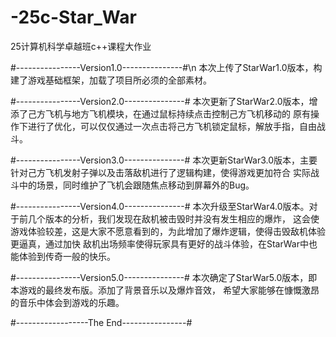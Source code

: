 # -25c-Star_War
25计算机科学卓越班c++课程大作业

#----------------Version1.0---------------#\n
本次上传了StarWar1.0版本，构建了游戏基础框架，加载了项目所必须的全部素材。

#----------------Version2.0---------------#
本次更新了StarWar2.0版本，增添了己方飞机与地方飞机模块，在通过鼠标持续点击控制己方飞机移动的
原有操作下进行了优化，可以仅仅通过一次点击将己方飞机锁定鼠标，解放手指，自由战斗。

#----------------Version3.0---------------#
本次更新StarWar3.0版本，主要针对己方飞机发射子弹以及击落敌机进行了逻辑构建，使得游戏更加符合
实际战斗中的场景，同时维护了飞机会跟随焦点移动到屏幕外的Bug。

#----------------Version4.0---------------#
本次升级至StarWar4.0版本。对于前几个版本的分析，我们发现在敌机被击毁时并没有发生相应的爆炸，
这会使游戏体验较差，这是大家不愿意看到的，为此增加了爆炸逻辑，使得击毁敌机体验更逼真，通过加快
敌机出场频率使得玩家具有更好的战斗体验，在StarWar中也能体验到传奇一般的快乐。

#----------------Version5.0---------------#
本次确定了StarWar5.0版本，即本游戏的最终发布版。添加了背景音乐以及爆炸音效，
希望大家能够在慷慨激昂的音乐中体会到游戏的乐趣。

#------------------The End----------------#
